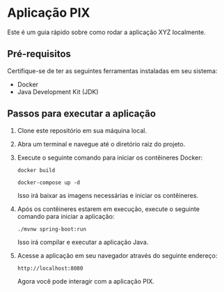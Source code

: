 # Aplicação PIX

Este é um guia rápido sobre como rodar a aplicação XYZ localmente.

## Pré-requisitos

Certifique-se de ter as seguintes ferramentas instaladas em seu sistema:

- Docker
- Java Development Kit (JDK)

## Passos para executar a aplicação

1. Clone este repositório em sua máquina local.

2. Abra um terminal e navegue até o diretório raiz do projeto.

3. Execute o seguinte comando para iniciar os contêineres Docker:

    ```shell
    docker build
    ```

    ```shell
    docker-compose up -d
    ```

    Isso irá baixar as imagens necessárias e iniciar os contêineres.

4. Após os contêineres estarem em execução, execute o seguinte comando para iniciar a aplicação:

    ```shell
    ./mvnw spring-boot:run
    ```

    Isso irá compilar e executar a aplicação Java.

5. Acesse a aplicação em seu navegador através do seguinte endereço:

    ```
    http://localhost:8080
    ```

    Agora você pode interagir com a aplicação PIX.


